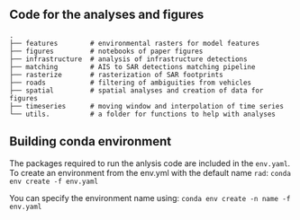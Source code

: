 ## Code for the analyses and figures

    .
    ├── features        # environmental rasters for model features
    ├── figures         # notebooks of paper figures
    ├── infrastructure  # analysis of infrastructure detections
    ├── matching        # AIS to SAR detections matching pipeline
    ├── rasterize       # rasterization of SAR footprints
    ├── roads           # filtering of ambiguities from vehicles
    ├── spatial         # spatial analyses and creation of data for figures
    ├── timeseries      # moving window and interpolation of time series
    └── utils.          # a folder for functions to help with analyses


## Building conda environment

The packages required to run the anlysis code are included in the `env.yaml`. To create an environment from the env.yml with the default name `rad`:
`conda env create -f env.yaml`

You can specify the environment name using:
`conda env create -n name -f env.yaml`

